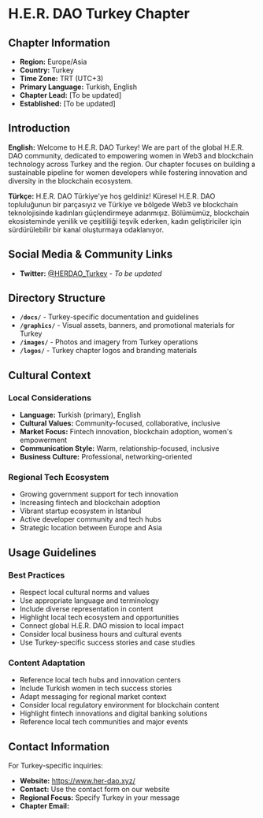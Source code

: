 # H.E.R. DAO Turkey Chapter

## Chapter Information

- **Region:** Europe/Asia
- **Country:** Turkey
- **Time Zone:** TRT (UTC+3)
- **Primary Language:** Turkish, English
- **Chapter Lead:** [To be updated]
- **Established:** [To be updated]

## Introduction

**English:**
Welcome to H.E.R. DAO Turkey! We are part of the global H.E.R. DAO community, dedicated to empowering women in Web3 and blockchain technology across Turkey and the region. Our chapter focuses on building a sustainable pipeline for women developers while fostering innovation and diversity in the blockchain ecosystem.

**Türkçe:**
H.E.R. DAO Türkiye'ye hoş geldiniz! Küresel H.E.R. DAO topluluğunun bir parçasıyız ve Türkiye ve bölgede Web3 ve blockchain teknolojisinde kadınları güçlendirmeye adanmışız. Bölümümüz, blockchain ekosisteminde yenilik ve çeşitliliği teşvik ederken, kadın geliştiriciler için sürdürülebilir bir kanal oluşturmaya odaklanıyor.

## Social Media & Community Links

- **Twitter:** [@HERDAO_Turkey](https://twitter.com/HERDAO_Turkey) - *To be updated*


## Directory Structure

- **`/docs/`** - Turkey-specific documentation and guidelines
- **`/graphics/`** - Visual assets, banners, and promotional materials for Turkey
- **`/images/`** - Photos and imagery from Turkey operations
- **`/logos/`** - Turkey chapter logos and branding materials

## Cultural Context

### Local Considerations
- **Language:** Turkish (primary), English
- **Cultural Values:** Community-focused, collaborative, inclusive
- **Market Focus:** Fintech innovation, blockchain adoption, women's empowerment
- **Communication Style:** Warm, relationship-focused, inclusive
- **Business Culture:** Professional, networking-oriented

### Regional Tech Ecosystem
- Growing government support for tech innovation
- Increasing fintech and blockchain adoption
- Vibrant startup ecosystem in Istanbul
- Active developer community and tech hubs
- Strategic location between Europe and Asia

## Usage Guidelines

### Best Practices
- Respect local cultural norms and values
- Use appropriate language and terminology
- Include diverse representation in content
- Highlight local tech ecosystem and opportunities
- Connect global H.E.R. DAO mission to local impact
- Consider local business hours and cultural events
- Use Turkey-specific success stories and case studies

### Content Adaptation
- Reference local tech hubs and innovation centers
- Include Turkish women in tech success stories
- Adapt messaging for regional market context
- Consider local regulatory environment for blockchain content
- Highlight fintech innovations and digital banking solutions
- Reference local tech communities and major events

## Contact Information

For Turkey-specific inquiries:
- **Website:** https://www.her-dao.xyz/
- **Contact:** Use the contact form on our website
- **Regional Focus:** Specify Turkey in your message
- **Chapter Email:** 
